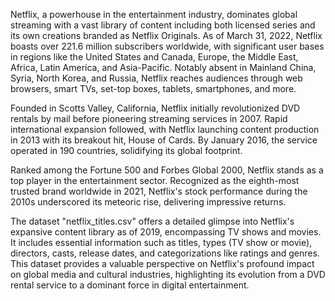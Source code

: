 Netflix, a powerhouse in the entertainment industry, dominates global streaming with a vast library of content including both licensed series and its own creations branded as Netflix Originals. As of March 31, 2022, Netflix boasts over 221.6 million subscribers worldwide, with significant user bases in regions like the United States and Canada, Europe, the Middle East, Africa, Latin America, and Asia-Pacific. Notably absent in Mainland China, Syria, North Korea, and Russia, Netflix reaches audiences through web browsers, smart TVs, set-top boxes, tablets, smartphones, and more.

Founded in Scotts Valley, California, Netflix initially revolutionized DVD rentals by mail before pioneering streaming services in 2007. Rapid international expansion followed, with Netflix launching content production in 2013 with its breakout hit, House of Cards. By January 2016, the service operated in 190 countries, solidifying its global footprint.

Ranked among the Fortune 500 and Forbes Global 2000, Netflix stands as a top player in the entertainment sector. Recognized as the eighth-most trusted brand worldwide in 2021, Netflix's stock performance during the 2010s underscored its meteoric rise, delivering impressive returns.

The dataset "netflix_titles.csv" offers a detailed glimpse into Netflix's expansive content library as of 2019, encompassing TV shows and movies. It includes essential information such as titles, types (TV show or movie), directors, casts, release dates, and categorizations like ratings and genres. This dataset provides a valuable perspective on Netflix's profound impact on global media and cultural industries, highlighting its evolution from a DVD rental service to a dominant force in digital entertainment.
